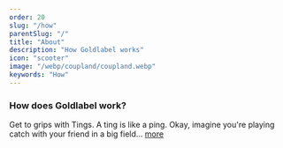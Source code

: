 ```yaml
---
order: 20
slug: "/how"
parentSlug: "/"
title: "About"
description: "How Goldlabel works"
icon: "scooter"
image: "/webp/coupland/coupland.webp"
keywords: "How"
---
```

### How does Goldlabel work?

Get to grips with Tings. A ting is like a ping. Okay, imagine you're playing catch with your friend in a big field... [more](/how/what-is-a-ping)
